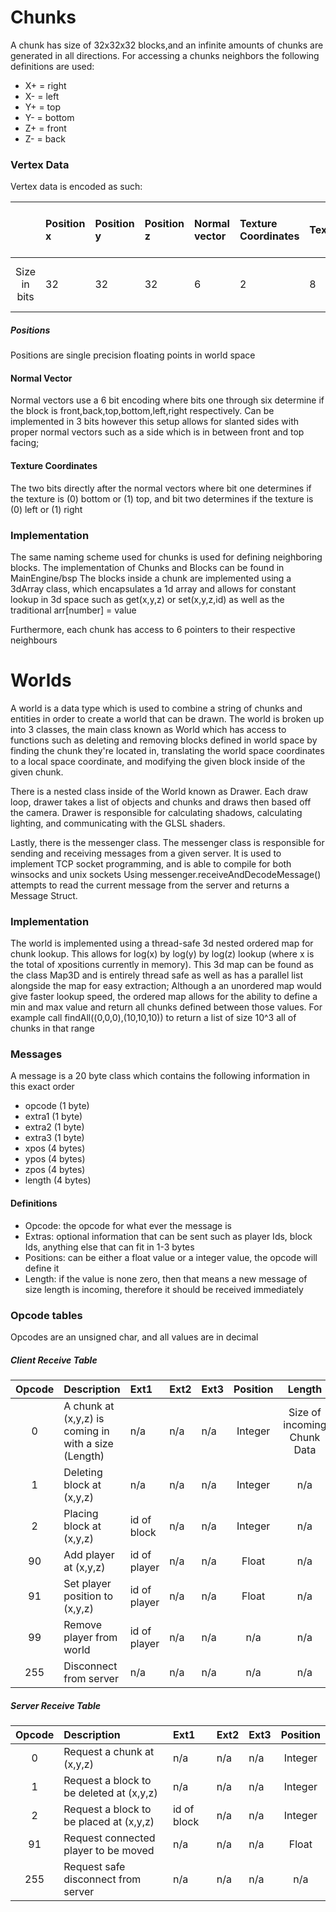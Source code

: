 # Chunks
A chunk has size of 32x32x32 blocks,and an infinite amounts of chunks are generated in all directions.
For accessing a chunks neighbors the following definitions are used:

* X+ = right
* X- = left
* Y+ = top
* Y- = bottom
* Z+ = front
* Z- = back

### Vertex Data
Vertex data is encoded as such:

|| Position x | Position y | Position z | Normal vector | Texture Coordinates | TexID | Blocks repeated in x direction  | Blocks repeated in y direction| Total Size|
| :---:  | :---        |:--- | :---| :---| :--- |:--- | :--- | :--- | :--- |
|Size in bits| 32      | 32 | 32 | 6  | 2  |8| 8 | 8 |  128 bits or 16 bytes|

##### Positions
Positions are single precision floating points in world space

#### Normal Vector
Normal vectors use a 6 bit encoding where bits one through six determine if the block is front,back,top,bottom,left,right respectively. Can be implemented in 3 bits however this setup allows for slanted sides with proper normal vectors such as a side which is in between front and top facing;

#### Texture Coordinates
The two bits directly after the normal vectors where bit one determines if the texture is (0) bottom or (1) top, and bit two determines if the texture is (0) left or (1) right


### Implementation
The same naming scheme used for chunks is used for defining neighboring blocks.
The implementation of Chunks and Blocks can be found in MainEngine/bsp
The blocks inside a chunk are implemented using a 3dArray class, which encapsulates a 1d array and allows for constant lookup in 3d space such as get(x,y,z) or set(x,y,z,id) as well as the traditional arr[number] = value

Furthermore, each chunk has access to 6 pointers to their respective neighbours

# Worlds
A world is a data type which is used to combine a string of chunks and entities in order to create a world that can be drawn. The world is broken up into 3 classes, the main class known as World which has access to functions such as deleting and removing blocks defined in world space by finding the chunk they're located in, translating the world space coordinates to a local space coordinate, and modifying the given block inside of the given chunk.

There is a nested class inside of the World known as Drawer. Each draw loop, drawer takes a list of objects and chunks and draws then based off the camera. Drawer is responsible for calculating shadows, calculating lighting, and communicating with the GLSL shaders. 

Lastly, there is the messenger class. The messenger class is responsible for sending and receiving messages from a given server. It is used to implement TCP socket programming, and is able to compile for both winsocks and unix sockets
Using messenger.receiveAndDecodeMessage() attempts to read the current message from the server and returns a Message Struct.

### Implementation
The world is implemented using a thread-safe 3d nested ordered map for chunk lookup. This allows for log(x) by log(y) by log(z) lookup (where x is the total  of xpositions currently in memory). This 3d map can be found as the class Map3D and is entirely thread safe as well as has a parallel list alongside the map for easy extraction; Although a an unordered map would give faster lookup speed, the ordered map allows for the ability to define a min and max value and return all chunks defined between those values. For example call findAll((0,0,0),(10,10,10)) to return a list of size 10^3 all of chunks in that range

### Messages
A message is a 20 byte class which contains the following information in this exact order
* opcode (1 byte)
* extra1 (1 byte)
* extra2 (1 byte)
* extra3 (1 byte)
* xpos   (4 bytes)
* ypos   (4 bytes)
* zpos   (4 bytes)
* length (4 bytes)

#### Definitions
* Opcode: the opcode for what ever the message is
* Extras: optional information that can be sent such as player Ids, block Ids, anything else that can fit in 1-3 bytes
* Positions: can be either a float value or a integer value, the opcode will define it
* Length: if the value is none zero, then that means a new message of size length is incoming, therefore it should be received immediately


### Opcode tables
Opcodes are an unsigned char, and all values are in decimal
##### Client Receive Table
| Opcode | Description | Ext1 | Ext2 | Ext3 | Position | Length |
| :---:  | :---        |:--- | :---| :---| :---:    | :---: |
| 0      | A chunk at (x,y,z) is coming in with a size (Length) | n/a  | n/a  | n/a  | Integer  | Size of incoming Chunk Data |
| 1      | Deleting block at (x,y,z) | n/a | n/a | n/a | Integer | n/a |
| 2      | Placing block at (x,y,z) | id of block  | n/a | n/a | Integer | n/a |
| 90     | Add player at (x,y,z) | id of player | n/a | n/a | Float | n/a |
| 91     | Set player position to (x,y,z) | id of player | n/a | n/a | Float | n/a |
| 99     | Remove player from world | id of player | n/a | n/a | n/a | n/a |
| 255    | Disconnect from server | n/a | n/a | n/a | n/a | n/a

##### Server Receive Table
| Opcode | Description | Ext1 | Ext2 | Ext3 | Position
| :---:  | :---        |:--- | :---| :---| :---:   
| 0      | Request a chunk at (x,y,z)| n/a  | n/a |n/a | Integer  
| 1      | Request a block to be deleted at (x,y,z) | n/a | n/a | n/a | Integer
| 2      | Request a block to be placed at (x,y,z) | id of block  | n/a | n/a | Integer
| 91     | Request connected player to be moved | n/a | n/a | n/a | Float
| 255    | Request safe disconnect from server | n/a | n/a | n/a | n/a |
